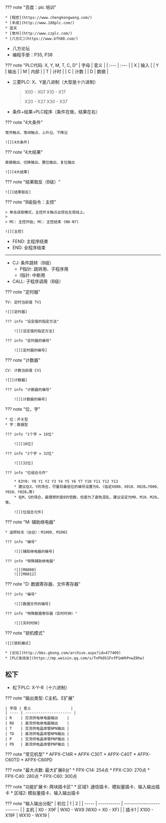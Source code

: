 
??? note "百度：plc 培训"

    * [程控](https://www.chengkongwang.com/)
    * [丰成](http://www.188plc.com/)
    * 蓝天
    * [常州](http://www.czplc.com/)
    * [八方汇](https://www.bfh88.com/)


* 八方论坛
* 编程手册：P35, P38


??? note "PLC代码: X, Y, M, T, C, D"
    | 字母 | 意义 |
    | :--- | :--- |
    | X    | 输入 |
    | Y    | 输出 |
    | M    | 内部 |
    | T    | 计时 |
    | C    | 计数 |
    | D    | 数据 |

* 三菱PLC: X、Y是八进制（大型是十六进制）

    > X00 - X07 X10 - X17
    >
    > X20 - X27 X30 - X37

* 条件+结果=PLC程序（条件在做，结果在右）

??? note "4大条件"

    常开触点、常闭触点、上升沿、下降沿

    ![][4大条件]

??? note "4大结果"

    直接输出、切换输出、置位输出、复位输出

    ![][4大结果]

??? note "结果取反（B级）"

    ![][结果取反]

??? note "B级指令：主控"

    > 单击读取模式，主控开关触点出现在左母线上。
    >
    > MC: 主控开始; MC: 主控结束 (N0-N7)

    ![][主控]

* FEND: 主程序结束
* END: 全程序结束

---

* CJ: 条件跳转（B级）
    * P指针: 跳转用、子程序用
    * I指针: 中断用
* CALL: 子程序调用（B级）

??? note "定时器"

    TV: 定时当前值 TV1

    ![][定时器]

    ??? info "设定值的指定方法"

        ![][设定值的指定方法]

    ??? info "定时器的编号"

        ![][定时器的编号]

??? note "计数器"

    CV: 计数当前值 CV1

    ![][计数器]

    ??? info "计数器的编号"

        ![][计数器的编号]

??? note "位，字"

    * 位：开关型
    * 字：数据型

    ??? info "1个字 = 16位"

        ![][16位]

    ??? info "2个字 = 32位"

        ![][32位]

    ??? info "位组合元件"

        * K3Y0: Y0 Y1 Y2 Y3 Y4 Y5 Y6 Y7 Y10 Y11 Y12 Y13
        * 建议在X，Y的场合，尽量将最低位的编号设置为0。(指定X000、X010、X020…Y000、Y010、Y020…等)
        * 在M，S的场合，最理想的是8的倍数，但是为了避免混乱，建议设定为M0、M10、M20…等。

        ![][位组合元件]

??? note "M: 辅助继电器"

    * 运转标志（台达）：M1000, M1002

    ??? info "编号"

        ![][辅助继电器的编号]

    ??? info "特殊辅助继电器"

        ![][M8000]
        ![][M8012]

??? note "D: 数据寄存器、文件寄存器"

    ??? info "编号"

        ![][数据文件的编号]

    ??? info "特殊数据寄存器（实时时钟）"

        ![][实时时钟]

??? note "锁机模式"

    ![][锁机模式]

    * [论坛](http://bbs.gkong.com/archive.aspx?id=477409)
    * [PLC发烧友](https://mp.weixin.qq.com/s/TnPkO51FnfP1mHhPnwZ0hw)



  [定时器]: 八方汇-images/定时器.PNG
  [计数器]: 八方汇-images/计数器.PNG
  [锁机模式]: 八方汇-images/锁机模式.png
  [4大结果]: 八方汇-images/4大结果.png
  [4大条件]: 八方汇-images/4大条件.png
  [结果取反]: 八方汇-images/结果取反.PNG
  [主控]: 八方汇-images/主控.PNG
  [设定值的指定方法]: 八方汇-images/设定值的指定方法.png
  [定时器的编号]: 八方汇-images/定时器的编号.png
  [计数器的编号]: 八方汇-images/计数器的编号.png
  [16位]: 八方汇-images/16位.png
  [32位]: 八方汇-images/32位.png
  [位组合元件]: 八方汇-images/位组合元件.png
  [M8000]: 八方汇-images/M8000.png
  [M8012]: 八方汇-images/M8012.png
  [辅助继电器的编号]: 八方汇-images/辅助继电器的编号.png
  [实时时钟]: 八方汇-images/实时时钟.png
  [数据文件的编号]: 八方汇-images/数据文件的编号.png

## 松下

* 松下PLC: X-Y-R（十六进制）

??? note "输出类型: C主机、E扩展"

    | 字母 | 意义                  |
    | ---- | --------------------- |
    | R    | 交流供电继电器输出    |
    | RD   | 直流供电继电器输出    |
    | T    | 交流供电晶体管NPN输出 |
    | TD   | 直流供电晶体管NPN输出 |
    | P    | 交流供电晶体管PNP输出 |
    | PD   | 直流供电晶体管PNP输出 |

??? note "常见机型"
    * AFPX-C14R
    * AFPX-C30T
    * AFPX-C40T
    * AFPX-C60TD
    * AFPX-C60PD

??? note "最大点数: 最大扩展8台"
    * FPX-C14: 254点
    * FPX-C30: 270点
    * FPX-C40: 280点
    * FPX-C60: 300点

??? note "功能扩展卡: 两块插卡区"
    * 区域1: 通信插卡、模拟量插卡、输入输出插卡
    * 区域2: 模拟量插卡、输入输出插卡

??? note "输入输出分配"
    | 机位  | 1           | 2                         |
    | ----- | ----------- | ------------------------- |
    | 主机  | X0 - X9F    | WX0 - WX9 (WX0 = X0 - XF) |
    | 插卡1 | X100 - X19F | WX10 - WX19               |










